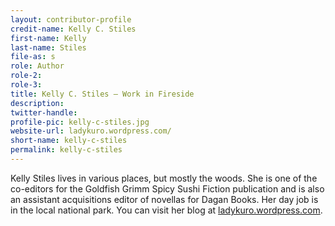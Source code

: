 ```yaml
---
layout: contributor-profile
credit-name: Kelly C. Stiles
first-name: Kelly
last-name: Stiles
file-as: s
role: Author
role-2:
role-3:
title: Kelly C. Stiles — Work in Fireside
description:
twitter-handle:
profile-pic: kelly-c-stiles.jpg
website-url: ladykuro.wordpress.com/
short-name: kelly-c-stiles
permalink: kelly-c-stiles
---
```

Kelly Stiles lives in various places, but mostly the woods. She is one of the co-editors for the Goldfish Grimm Spicy Sushi Fiction publication and is also an assistant acquisitions editor of novellas for Dagan Books. Her day job is in the local national park. You can visit her blog at [ladykuro.wordpress.com](http://ladykuro.wordpress.com/).
